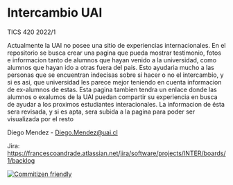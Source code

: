 # Intercambio UAI
TICS 420 2022/1

Actualmente la UAI no posee una sitio de experiencias internacionales. En el repositorio se busca crear una pagina que pueda mostrar testimonio, fotos e informacion tanto de alumnos que hayan venido a la universidad, como alumnos que hayan ido a otras fuera del pais. Esto ayudaria mucho a las personas que se encuentran indecisas sobre si hacer o no el intercambio, y si es asi, que universidad les parece mejor teniendo en cuenta informacion de ex-alumnos de estas.
Esta pagina tambien tendra un enlace donde las alumnos o exalumos de la UAI puedan compartir su experiencia en busca de ayudar a los proximos estudiantes interacionales. La informacion de ésta sera revisada, y si es apta, sera subida a la pagina para poder ser visualizada por el resto

Diego Mendez - Diego.Mendez@uai.cl

Jira: https://francescoandrade.atlassian.net/jira/software/projects/INTER/boards/1/backlog

[![Commitizen friendly](https://img.shields.io/badge/commitizen-friendly-brightgreen.svg)](http://commitizen.github.io/cz-cli/)